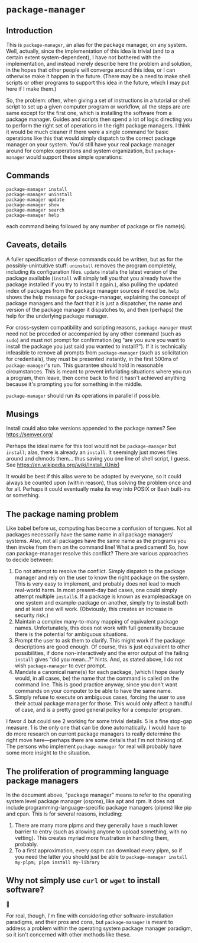 # `package-manager`
## Introduction
This is `package-manager`, an alias for the package manager, on any system. Well, actually, since the implementation of this idea is trivial (and to a certain extent system-dependent), I have not bothered with the implementation, and instead merely describe here the problem and solution, in the hopes that other people will converge around this idea, or I can otherwise make it happen in the future. (There may be a need to make shell scripts or other programs to support this idea in the future, which I may put here if I make them.)

So, the problem: often, when giving a set of instructions in a tutorial or shell script to set up a given computer program or workflow, all the steps are are same except for the first one, which is installing the software from a package manager. Guides and scripts then spend a lot of logic directing you to perform the right set of operations in the right package managers. I think it would be much cleaner if there were a single command for basic operations like this that would simply dispatch to the correct package manager on your system. You'd still have your real package manager around for complex operations and system organization, but `package-manager` would support these simple operations:

## Commands

```
package-manager install
package-manager uninstall
package-manager update
package-manager show
package-manager search
package-manager help
```

each command being followed by any number of package or file name(s).

## Caveats, details

A fuller specification of these commands could be written, but as for the possibly-unintuitive stuff: `uninstall` removes the program completely, including its configuration files. `update` installs the latest version of the package available (`install` will simply tell you that you already have the package installed if you try to install it again.), also pulling the updated index of packages from the package manager sources if need be. `help` shows the help message for package-manager, explaining the concept of package managers and the fact that it is just a dispatcher, the name and version of the package manager it dispatches to, and then (perhaps) the help for the underlying package manager.

For cross-system compatibility and scripting reasons, `package-manager` must need not be preceded or accompanied by any other command (such as `sudo`) and must not prompt for confirmation (eg "are you sure you want to install the package you just said you wanted to install?"). If it is technically infeasible to remove all prompts from `package-manager` (such as solicitation for credentials), they must be presented instantly, in the first 500ms of `package-manager`'s run. This guarantee should hold in reasonable circumstances. This is meant to prevent infuriating situations where you run a program, then leave, then come back to find it hasn't achieved anything because it's prompting you for something in the middle.

`package-manager` should run its operations in parallel if possible.

## Musings

Install could also take versions appended to the package names? See https://semver.org/

Perhaps the ideal name for this tool would not be `package-manager` but `install`; alas, there is already an `install`. It seemingly just moves files around and chmods them... thus saving you one line of shell script, I guess. See https://en.wikipedia.org/wiki/Install_(Unix)

It would be best if this alias were to be adopted by everyone, so it could always be counted upon (within reason), thus solving the problem once and for all. Perhaps it could eventually make its way into POSIX or Bash built-ins or something.

## The package naming problem

Like babel before us, computing has become a confusion of tongues. Not all packages necessarily have the same name in all package managers' systems. Also, not all packages have the same name as the programs you then invoke from them on the command line! What a predicament! So, how can package-manager resolve this conflict? There are various approaches to decide between:
1. Do not attempt to resolve the conflict. Simply dispatch to the package manager and rely on the user to know the right package on the system. This is very easy to implement, and probably does not lead to much real-world harm. In most present-day bad cases, one could simply attempt multiple `install`s. If a package is known as examplepackage on one system and example-package on another, simply try to install both and at least one will work. (Obviously, this creates an increase in security risk.)
2. Maintain a complex many-to-many mapping of equivalent package names. Unfortunately, this does not work with full generality because there is the potential for ambiguous situations.
3. Prompt the user to ask them to clarify. This might work if the package descriptions are good enough. Of course, this is just equivalent to other possibilities, if done non-interactively and the error output of the failing `install` gives "did you mean...?" hints. And, as stated above, I do not wish `package-manager` to ever prompt.
4. Mandate a canonical name(s) for each package, (which I hope dearly would, in all cases, be) the name that the command is called on the command line. This is good practice anyway, since you don't want commands on your computer to be able to have the same name.
5. Simply refuse to execute on ambiguous cases, forcing the user to use their actual package manager for those. This would only affect a handful of case, and is a pretty good general policy for a computer program.

I favor 4 but could see 2 working for some trivial details. 5 is a fine stop-gap measure. 1 is the only one that can be done automatically. I would have to do more research on current package managers to really determine the right move here—perhaps there are some details that I'm not thinking of. The persons who implement `package-manager` for real will probably have some more insight to the situation.

## The proliferation of programming language package managers
In the document above, "package manager" means to refer to the operating system level package manager (ospms), like apt and rpm. It does not include programming-language-specific package managers (plpms) like pip and cpan. This is for several reasons, including:
1. There are many more plpms and they generally have a much lower barrier to entry (such as allowing anyone to upload something, with no vetting). This creates myriad more frustration in handling them, probably.
2. To a first approximation, every ospm can download every plpm, so if you need the latter you should just be able to `package-manager install my-plpm; plpm install my-library`

## Why not simply use `curl` or `wget` to install software?
🧐 <!-- Note for posterity: this emoji is supposed to indicate a man with a monocle looking afronted by your suggestion, as though you have just suggested to a gentleman a solution below his station. However, there is currently no way to enforce that this emoji render with that expression; it's just the case that on current systems, as I write this, it usually does. If there is a way to enforce that in the future, like a recommended ZWJ sequence, I will try to edit this readme to use it. -->

For real, though, I'm fine with considering other software-installation paradigms, and their pros and cons, but `package-manager` is meant to address a problem within the operating system package manager paradigm, so it isn't concerned with other methods like these.
